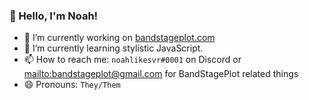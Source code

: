 ### 👋 Hello, I'm Noah!

- 🔭 I’m currently working on [bandstageplot.com](BandStagePlot)
- 🌱 I’m currently learning stylistic JavaScript.
- 📫 How to reach me: `noahlikesvr#0001` on Discord or [mailto:bandstageplot@gmail.com](bandstageplot@gmail.com) for BandStagePlot related things
- 😄 Pronouns: `They/Them`
